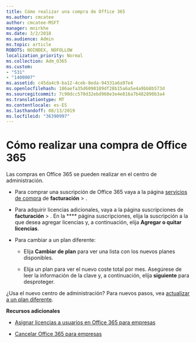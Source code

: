 ```yaml
---
title: Cómo realizar una compra de Office 365
ms.author: cmcatee
author: cmcatee-MSFT
manager: mnirkhe
ms.date: 3/2/2018
ms.audience: Admin
ms.topic: article
ROBOTS: NOINDEX, NOFOLLOW
localization_priority: Normal
ms.collection: Adm_O365
ms.custom:
- "531"
- "1400007"
ms.assetid: c45da4c9-ba12-4ceb-8eda-94331a6a97e4
ms.openlocfilehash: 186aefa35d6090189df28b15a6a5e4a9bb8b573d
ms.sourcegitcommit: 7c90dcc570d32ebd968e3e4e816a7b482890b3a4
ms.translationtype: MT
ms.contentlocale: es-ES
ms.lasthandoff: 08/13/2019
ms.locfileid: "36390997"
---
```

# <a name="how-to-make-an-office-365-purchase"></a>Cómo realizar una compra de Office 365

Las compras en Office 365 se pueden realizar en el centro de administración.
  
- Para comprar una suscripción de Office 365 vaya a la página [servicios de compra](https://go.microsoft.com/fwlink/p/?linkid=868433) de **facturación** \> .

- Para adquirir licencias adicionales, vaya a la página suscripciones de **facturación** \> [](https://go.microsoft.com/fwlink/p/?linkid=842054) . En la **** página suscripciones, elija la suscripción a la que desea agregar licencias y, a continuación, elija **Agregar o quitar licencias**.

- Para cambiar a un plan diferente:

  - Elija **Cambiar de plan** para ver una lista con los nuevos planes disponibles.

  - Elija un plan para ver el nuevo coste total por mes. Asegúrese de leer la información de la clave y, a continuación, elija **siguiente** para desproteger.

¿Usa el nuevo centro de administración? Para nuevos pasos, vea [actualizar a un plan diferente](https://docs.microsoft.com/en-us/office365/admin/subscriptions-and-billing/upgrade-to-different-plan).
  
 **Recursos adicionales**
  
- [Asignar licencias a usuarios en Office 365 para empresas](https://docs.microsoft.com/en-us/office365/admin/subscriptions-and-billing/assign-licenses-to-users)

- [Cancelar Office 365 para empresas](https://docs.microsoft.com/en-us/office365/admin/subscriptions-and-billing/cancel-your-subscription)